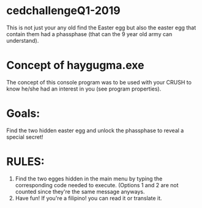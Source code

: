 # cedchallengeQ1-2019
This is not just your any old find the Easter egg but also the easter egg that contain them had a phassphase (that can the 9 year old army can understand).

# Concept of haygugma.exe
The concept of this console program was to be used with your CRUSH to know he/she had an interest in you (see program properties).

# Goals:
Find the two hidden easter egg and unlock the phassphase to reveal a special secret!

# RULES:
1. Find the two egges hidden in the main menu by typing the corresponding code needed to execute.
 (Options 1 and 2 are not counted since they're the same message anyways.
2. Have fun! If you're a filipino! you can read it or translate it. 
